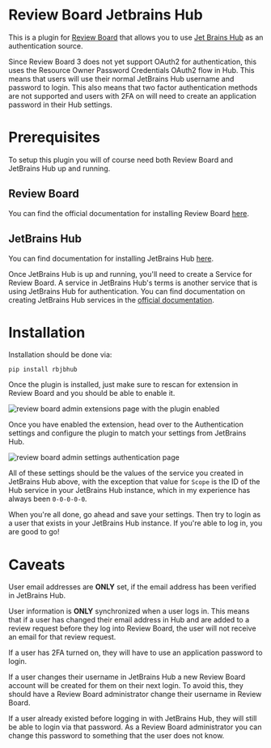 # Review Board Jetbrains Hub

This is a plugin for [Review Board](https://reviewboard.org) that allows you to
use [Jet Brains Hub](https://jetbrains.com/hub) as an authentication source.

Since Review Board 3 does not yet support OAuth2 for authentication, this uses
the Resource Owner Password Credentials OAuth2 flow in Hub.  This means that
users will use their normal JetBrains Hub username and password to login.  This
also means that two factor authentication methods are not supported and users
with 2FA on will need to create an application password in their Hub settings.

# Prerequisites

To setup this plugin you will of course need both Review Board and JetBrains
Hub up and running.

## Review Board

You can find the official documentation for installing Review Board
[here](https://www.reviewboard.org/docs/manual/3.0/admin/).

## JetBrains Hub

You can find documentation for installing JetBrains Hub
[here](https://www.jetbrains.com/help/hub/installation-and-upgrade.html).

Once JetBrains Hub is up and running, you'll need to create a Service for
Review Board.  A service in JetBrains Hub's terms is another service that is
using JetBrains Hub for authentication.  You can find documentation on creating
JetBrains Hub services in the
[official documentation](https://www.jetbrains.com/help/hub/add-service.html).

# Installation

Installation should be done via:

```
pip install rbjbhub
```

Once the plugin is installed, just make sure to rescan for extension in Review
Board and you should be able to enable it.

![review board admin extensions page with the plugin enabled](images/admin_extension.png)

Once you have enabled the extension, head over to the Authentication settings
and configure the plugin to match your settings from JetBrains Hub.

![review board admin settings authentication page](images/admin_settings_authentication.png)

All of these settings should be the values of the service you created in
JetBrains Hub above, with the exception that value for `Scope` is the ID of the
Hub service in your JetBrains Hub instance, which in my experience has always
been `0-0-0-0-0`.

When you're all done, go ahead and save your settings.  Then try to login as a
user that exists in your JetBrains Hub instance.  If you're able to log in, you
are good to go!

# Caveats

User email addresses are **ONLY** set, if the email address has been verified
in JetBrains Hub.

User information is **ONLY** synchronized when a user logs in.  This means that
if a user has changed their email address in Hub and are added to a review
request before they log into Review Board, the user will not receive an email
for that review request.

If a user has 2FA turned on, they will have to use an application password to
login.

If a user changes their username in JetBrains Hub a new Review Board account
will be created for them on their next login.  To avoid this, they should have
a Review Board administrator change their username in Review Board.

If a user already existed before logging in with JetBrains Hub, they will still
be able to login via that password.  As a Review Board administrator you can
change this password to something that the user does not know.

